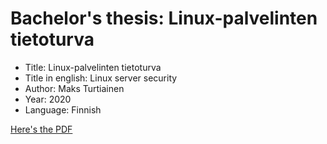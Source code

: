 # Bachelor's thesis: Linux-palvelinten tietoturva

- Title: Linux-palvelinten tietoturva
- Title in english: Linux server security
- Author: Maks Turtiainen
- Year: 2020
- Language: Finnish

[Here's the PDF](latex/thesis.pdf)
